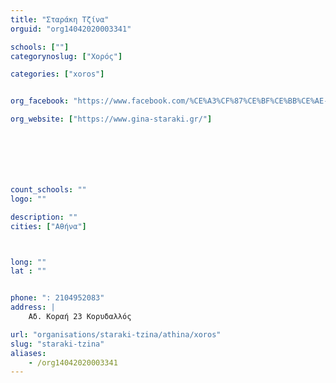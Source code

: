 ```yaml
---
title: "Σταράκη Τζίνα"
orguid: "org14042020003341"

schools: [""]
categorynoslug: ["Χορός"]

categories: ["xoros"]


org_facebook: "https://www.facebook.com/%CE%A3%CF%87%CE%BF%CE%BB%CE%AE-%CF%87%CE%BF%CF%81%CE%BF%CF%8D-%CE%A4%CE%B6%CE%AF%CE%BD%CE%B1-%CE%A3%CF%84%CE%B1%CF%81%CE%AC%CE%BA%CE%B7-723132407757693/"

org_website: ["https://www.gina-staraki.gr/"]







count_schools: ""
logo: ""

description: ""
cities: ["Αθήνα"]



long: ""
lat : ""


phone: ": 2104952083"
address: |
    Αδ. Κοραή 23 Κορυδαλλός

url: "organisations/staraki-tzina/athina/xoros"
slug: "staraki-tzina"
aliases:
    - /org14042020003341
---
```




